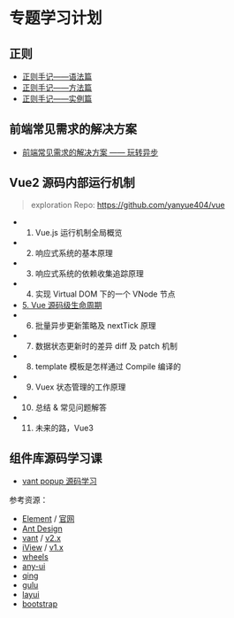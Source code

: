 # 专题学习计划

## 正则

- [正则手记——语法篇](<(https://yanyue404.github.io/blog/posts/?id=113)>)
- [正则手记——方法篇](https://yanyue404.github.io/blog/posts/?id=245)
- [正则手记——实例篇](https://yanyue404.github.io/blog/posts/?id=230)

## 前端常见需求的解决方案

- [前端常见需求的解决方案 —— 玩转异步](https://yanyue404.github.io/blog/posts/?id=248)

## Vue2 源码内部运行机制

> exploration Repo: https://github.com/yanyue404/vue

- 1. Vue.js 运行机制全局概览
- 2. 响应式系统的基本原理
- 3. 响应式系统的依赖收集追踪原理
- 4. 实现 Virtual DOM 下的一个 VNode 节点
- [5. Vue 源码级生命周期](https://github.com/yanyue404/vue/blob/rainbow/docs/Vue%20%E6%BA%90%E7%A0%81%E7%BA%A7%E7%94%9F%E5%91%BD%E5%91%A8%E6%9C%9F.md)
- 6. 批量异步更新策略及 nextTick 原理
- 7. 数据状态更新时的差异 diff 及 patch 机制
- 8. template 模板是怎样通过 Compile 编译的
- 9. Vuex 状态管理的工作原理
- 10. 总结 & 常见问题解答
- 11. 未来的路，Vue3

## 组件库源码学习课

- [vant popup 源码学习](https://github.com/yanyue404/blog/issues/250)

参考资源：

- [Element](https://github.com/ElemeFE/element) / [官网](https://element.eleme.cn/#/zh-CN)
- [Ant Design](https://ant.design/)
- [vant](https://github.com/youzan/vant) / [v2.x](https://github.com/youzan/vant/tree/2.x/src)
- [iView](https://www.iviewui.com/) / [v1.x](https://github.com/iview/iview/tree/1.x/src/components)
- [wheels](https://github.com/FrankFang/wheels)
- [any-ui](https://github.com/any86/any-ui)
- [qing](https://github.com/veedrin/qing)
- [gulu](https://github.com/FrankFang/gulu)
- [layui](https://www.layui.com/)
- [bootstrap](https://www.bootcss.com/)

